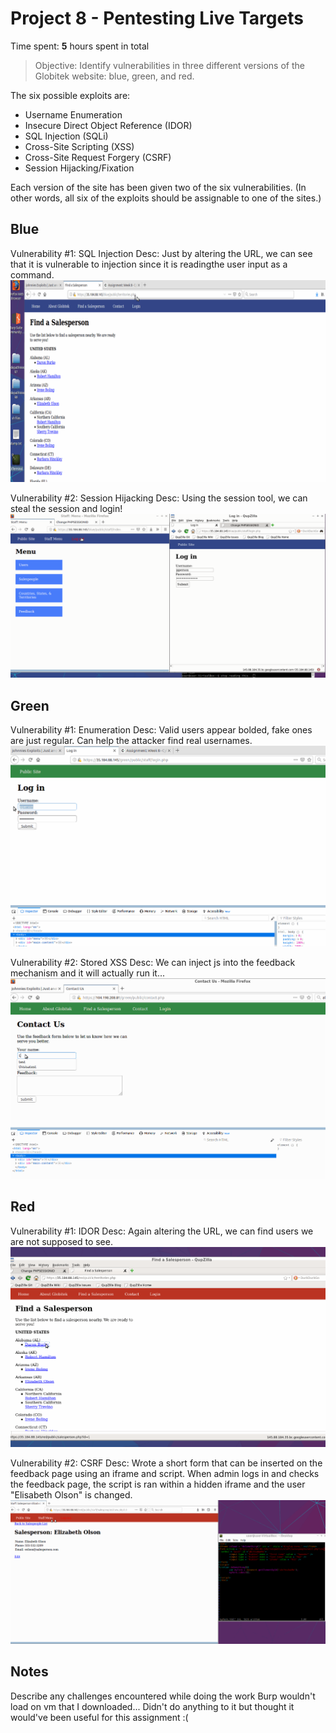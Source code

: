 # Project 8 - Pentesting Live Targets

Time spent: **5** hours spent in total

> Objective: Identify vulnerabilities in three different versions of the Globitek website: blue, green, and red.

The six possible exploits are:
* Username Enumeration
* Insecure Direct Object Reference (IDOR)
* SQL Injection (SQLi)
* Cross-Site Scripting (XSS)
* Cross-Site Request Forgery (CSRF)
* Session Hijacking/Fixation

Each version of the site has been given two of the six vulnerabilities. (In other words, all six of the exploits should be assignable to one of the sites.)

## Blue

Vulnerability #1: SQL Injection
Desc: Just by altering the URL, we can see that it is vulnerable to injection since it is readingthe user input as a command.
![](week8Gif/blue1.gif)


Vulnerability #2: Session Hijacking
Desc: Using the session tool, we can steal the session and login!
![](week8Gif/blue2.gif)

## Green

Vulnerability #1: Enumeration
Desc: Valid users appear bolded, fake ones are just regular. Can help the attacker find real usernames.
![](week8Gif/green1.gif)


Vulnerability #2: Stored XSS
Desc: We can inject js into the feedback mechanism and it will actually run it...
![](week8Gif/green2.gif)

## Red

Vulnerability #1: IDOR
Desc: Again altering the URL, we can find users we are not supposed to see.
![](week8Gif/red1.gif)


Vulnerability #2: CSRF
Desc: Wrote a short form that can be inserted on the feedback page using an iframe and script. When admin logs in and checks the feedback page, the script is ran within a hidden iframe and the user "Elisabeth Olson" is changed.
![](week8Gif/red2.gif)

## Notes

Describe any challenges encountered while doing the work
Burp wouldn't load on vm that I downloaded... Didn't do anything to it but thought it would've been useful for this assignment :(
